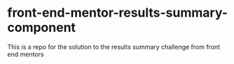 # front-end-mentor-results-summary-component
This is a repo for the solution to the results summary challenge from front end mentors
